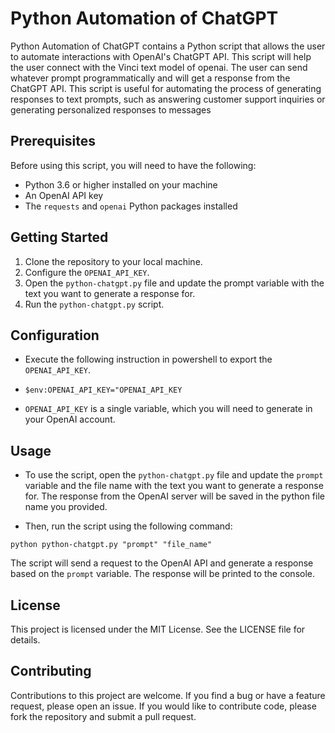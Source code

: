 # Python Automation of ChatGPT

Python Automation of ChatGPT contains a Python script that allows the user to automate interactions with OpenAI's ChatGPT API. This script will help the user connect with the Vinci text model of openai. The user can send whatever prompt programmatically and will get a response from the ChatGPT API. This script is useful for automating the process of generating responses to text prompts, such as answering customer support inquiries or generating personalized responses to messages

## Prerequisites

Before using this script, you will need to have the following:

- Python 3.6 or higher installed on your machine
- An OpenAI API key
- The `requests` and `openai` Python packages installed
  
## Getting Started

1. Clone the repository to your local machine.
2. Configure the `OPENAI_API_KEY`.
3. Open the `python-chatgpt.py` file and update the prompt variable with the text you want to generate a response for.
4. Run the `python-chatgpt.py` script.
   
## Configuration

- Execute the following instruction in powershell to export the `OPENAI_API_KEY`.

- `$env:OPENAI_API_KEY="OPENAI_API_KEY`

- `OPENAI_API_KEY` is a single variable, which you will need to generate in your OpenAI account.

## Usage

- To use the script, open the `python-chatgpt.py` file and update the `prompt` variable and the file name with the text you want to generate a response for. The response from the OpenAI server will be saved in the python file name you provided.

- Then, run the script using the following command:

`python python-chatgpt.py "prompt" "file_name"`

The script will send a request to the OpenAI API and generate a response based on the `prompt` variable. The response will be printed to the console.

## License

This project is licensed under the MIT License. See the LICENSE file for details.

## Contributing

Contributions to this project are welcome. If you find a bug or have a feature request, please open an issue. If you would like to contribute code, please fork the repository and submit a pull request.